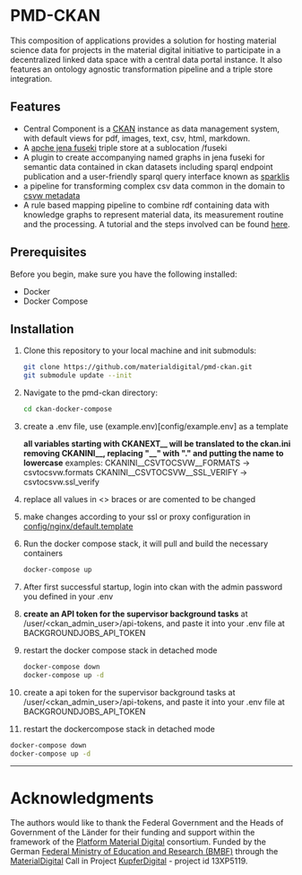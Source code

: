 # PMD-CKAN

This composition of applications provides a solution for hosting material science data for projects in the material digital initiative to participate in a decentralized linked data space with a central data portal instance. It also features an ontology agnostic transformation pipeline and a triple store integration.

## Features

- Central Component is a [CKAN](https://ckan.org/) instance as data management system, with default views for pdf, images, text, csv, html, markdown.
- A [apche jena fuseki](https://jena.apache.org/documentation/fuseki2/) triple store at a sublocation /fuseki
- A plugin to create accompanying named graphs in jena fuseki for semantic data contained in ckan datasets including sparql endpoint publication and a user-friendly sparql query interface known as [sparklis](https://github.com/sebferre/sparklis)
- a pipeline for transforming complex csv data common in the domain to [csvw metadata](https://www.w3.org/ns/csvw)
- A rule based mapping pipeline to combine rdf containing data with knowledge graphs to represent material data, its measurement routine and the processing. A tutorial and the steps involved can be found [here](https://github.com/Mat-O-Lab/IOFMaterialsTutorial).

## Prerequisites

Before you begin, make sure you have the following installed:

- Docker
- Docker Compose

## Installation

1. Clone this repository to your local machine and init submoduls:
    ```bash
    git clone https://github.com/materialdigital/pmd-ckan.git
    git submodule update --init
    ```

2. Navigate to the pmd-ckan directory:
    ```bash
    cd ckan-docker-compose
    ```

3. create a .env file, use (example.env)[config/example.env] as a template

    **all variables starting with CKANEXT__ will be translated to the ckan.ini removing CKANINI__, replacing "__" with "."  and putting the name to lowercase**
    examples:
    CKANINI__CSVTOCSVW__FORMATS -> csvtocsvw.formats 
    CKANINI__CSVTOCSVW__SSL_VERIFY -> csvtocsvw.ssl_verify 

4. replace all values in <> braces or are comented to be changed
5. make changes according to your ssl or proxy configuration in [config/nginx/default.template](config/nginx/default.template)
6. Run the docker compose stack, it will pull and build the necessary containers
    ```bash
    docker-compose up
    ```
7. After first successful startup, login into ckan with the admin password you defined in your .env

8. **create an API token for the supervisor background tasks** at /user/<ckan_admin_user>/api-tokens, and paste it into your .env file at BACKGROUNDJOBS_API_TOKEN

9. restart the docker compose stack in detached mode
    ```bash
    docker-compose down
    docker-compose up -d
    ```

7. create a api token for the supervisor background tasks at /user/<ckan_admin_user>/api-tokens, and paste it into your .env file at BACKGROUNDJOBS_API_TOKEN
8. restart the dockercompose stack in detached mode
```bash
docker-compose down
docker-compose up -d
```
---
# Acknowledgments
The authors would like to thank the Federal Government and the Heads of Government of the Länder for their funding and support within the framework of the [Platform Material Digital](https://www.materialdigital.de) consortium. Funded by the German [Federal Ministry of Education and Research (BMBF)](https://www.bmbf.de/bmbf/en/) through the [MaterialDigital](https://www.bmbf.de/SharedDocs/Publikationen/de/bmbf/5/31701_MaterialDigital.pdf?__blob=publicationFile&v=5) Call in Project [KupferDigital](https://www.materialdigital.de/project/1) - project id 13XP5119.
